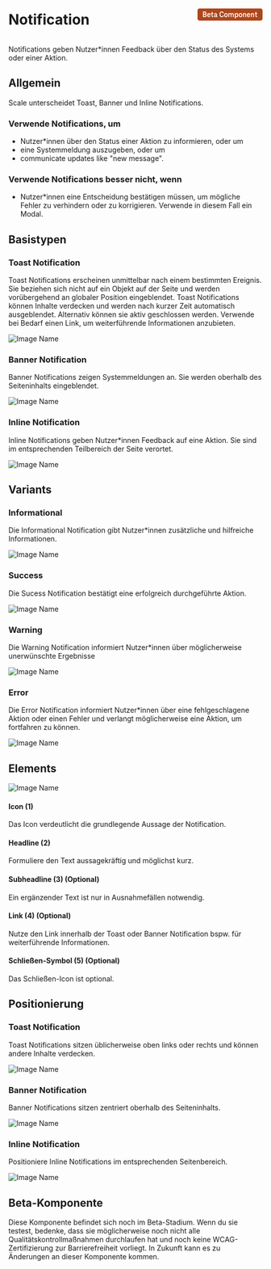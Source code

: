 <div style="display: inline-flex; align-items: center; justify-content: space-between; width: 100%;">
    <h1>Notification</h1>
    <img src="assets/beta.png" alt="Beta Component" />
</div>

Notifications geben Nutzer\*innen Feedback über den Status des Systems oder einer Aktion.

## Allgemein

Scale unterscheidet Toast, Banner und Inline Notifications.

### Verwende Notifications, um

- Nutzer\*innen über den Status einer Aktion zu informieren, oder um
- eine Systemmeldung auszugeben, oder um
- communicate updates like "new message".

### Verwende Notifications besser nicht, wenn

- Nutzer\*innen eine Entscheidung bestätigen müssen, um mögliche Fehler zu verhindern oder zu korrigieren. Verwende in diesem Fall ein Modal.

## Basistypen

### Toast Notification

Toast Notifications erscheinen unmittelbar nach einem bestimmten Ereignis. Sie beziehen sich nicht auf ein Objekt auf der Seite und werden vorübergehend an globaler Position eingeblendet. Toast Notifications können Inhalte verdecken und werden nach kurzer Zeit automatisch ausgeblendet. Alternativ können sie aktiv geschlossen werden. Verwende bei Bedarf einen Link, um weiterführende Informationen anzubieten.

![Image Name](assets/3_components/notification/toast_notification.png)

### Banner Notification

Banner Notifications zeigen Systemmeldungen an. Sie werden oberhalb des Seiteninhalts eingeblendet.

![Image Name](assets/3_components/notification/banner_notification.png)

### Inline Notification

Inline Notifications geben Nutzer\*innen Feedback auf eine Aktion. Sie sind im entsprechenden Teilbereich der Seite verortet.

![Image Name](assets/3_components/notification/inline_notification.png)

## Variants

### Informational

Die Informational Notification gibt Nutzer\*innen zusätzliche und hilfreiche Informationen.

![Image Name](assets/3_components/notification/variant_info.png)

### Success

Die Sucess Notification bestätigt eine erfolgreich durchgeführte Aktion.

![Image Name](assets/3_components/notification/variant_success.png)

### Warning

Die Warning Notification informiert Nutzer\*innen über möglicherweise unerwünschte Ergebnisse

![Image Name](assets/3_components/notification/variant_warning.png)

### Error

Die Error Notification informiert Nutzer\*innen über eine fehlgeschlagene Aktion oder einen Fehler und verlangt möglicherweise eine Aktion, um fortfahren zu können.

![Image Name](assets/3_components/notification/variant_error.png)

## Elements

![Image Name](assets/3_components/notification/elements.png)

#### Icon (1)

Das Icon verdeutlicht die grundlegende Aussage der Notification.

#### Headline (2)

Formuliere den Text aussagekräftig und möglichst kurz.

#### Subheadline (3) (Optional)

Ein ergänzender Text ist nur in Ausnahmefällen notwendig.

#### Link (4) (Optional)

Nutze den Link innerhalb der Toast oder Banner Notification bspw. für weiterführende Informationen.

#### Schließen-Symbol (5) (Optional)

Das Schließen-Icon ist optional.

## Positionierung

### Toast Notification

Toast Notifications sitzen üblicherweise oben links oder rechts und können andere Inhalte verdecken.

![Image Name](assets/3_components/notification/positioning_toast.png)

### Banner Notification

Banner Notifications sitzen zentriert oberhalb des Seiteninhalts.

![Image Name](assets/3_components/notification/positioning_banner.png)

### Inline Notification

Positioniere Inline Notifications im entsprechenden Seitenbereich.

![Image Name](assets/3_components/notification/positioning_inline.png)

## Beta-Komponente

Diese Komponente befindet sich noch im Beta-Stadium. Wenn du sie testest, bedenke, dass sie möglicherweise noch nicht alle Qualitätskontrollmaßnahmen durchlaufen hat und noch keine WCAG-Zertifizierung zur Barrierefreiheit vorliegt. In Zukunft kann es zu Änderungen an dieser Komponente kommen.
